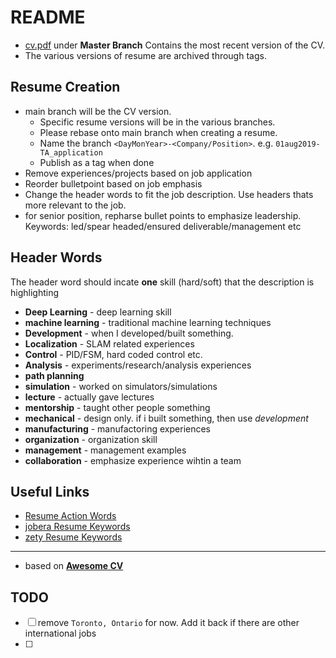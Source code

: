 # README

- [cv.pdf](cv.pdf) under **Master Branch** Contains the most recent version of the CV.
- The various versions of resume are archived through tags.



## Resume Creation
- main branch will be the CV version.
  - Specific resume versions will be in the various branches.
  - Please rebase onto main branch when creating a resume.
  - Name the branch `<DayMonYear>-<Company/Position>`. e.g. `01aug2019-TA_application`
  - Publish as a tag when done
- Remove experiences/projects based on job application
- Reorder bulletpoint based on job emphasis
- Change the header words to fit the job description. Use headers thats more relevant to the job.
- for senior position, repharse bullet points to emphasize leadership. Keywords: led/spear headed/ensured deliverable/management etc

## Header Words

The header word should incate **one** skill (hard/soft) that the description is highlighting

- **Deep Learning** - deep learning skill
- **machine learning** - traditional machine learning techniques
- **Development** - when I developed/built something.
- **Localization** - SLAM related experiences
- **Control** - PID/FSM, hard coded control etc.
- **Analysis** - experiments/research/analysis experiences
- **path planning**
- **simulation** - worked on simulators/simulations
- **lecture** - actually gave lectures
- **mentorship** - taught other people something
- **mechanical** - design only. if i built something, then use *development*
- **manufacturing** - manufactoring experiences
- **organization** - organization skill
- **management** - management examples
- **collaboration** - emphasize experience wihtin a team

## Useful Links

- [Resume Action Words](https://zety.com/blog/resume-action-words#worked_on)
- [jobera Resume Keywords](https://jobera.com/resume-keywords/)
- [zety Resume Keywords](https://zety.com/blog/resume-keywords)
 
---

- based on [**Awesome CV**](https://github.com/posquit0/Awesome-CV)

## TODO

- [ ] remove `Toronto, Ontario` for now. Add it back if there are other international jobs
- [ ] 